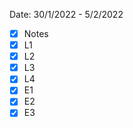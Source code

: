 Date: 30/1/2022 - 5/2/2022

- [x] Notes
- [x] L1
- [x] L2
- [x] L3
- [x] L4
- [x] E1
- [x] E2
- [x] E3
